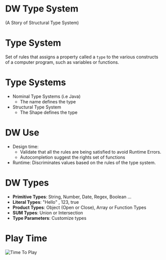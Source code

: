 # DW Type System

(A Story of Structural Type System) 

# Type System

Set of rules that assigns a property called a `type` to the various constructs of a computer program, such as variables or functions.

# Type Systems

- Nominal Type Systems (i.e Java)
  - The name defines the type  
- Structural Type System 
  - The Shape defines the type
  
# DW Use

- Design time: 
    - Validate that all the rules are being satisfied to avoid Runtime Errors.
    - Autocompletion suggest the rights set of functions
- Runtime: Discriminates values based on the rules of the type system.
    
# DW Types

- **Primitive Types**: String, Number, Date, Regex, Boolean ...
- **Literal Types**: "Hello" , 123, true  
- **Product Types**: Object (Open or Close), Array or Function Types
- **SUM Types**: Union or Intersection
- **Type Parameters**: Customize types

# Play Time

![Time To Play](https://raw.githubusercontent.com/machaval/data-weave-typestalk-/master/images/playTime.jpg)
